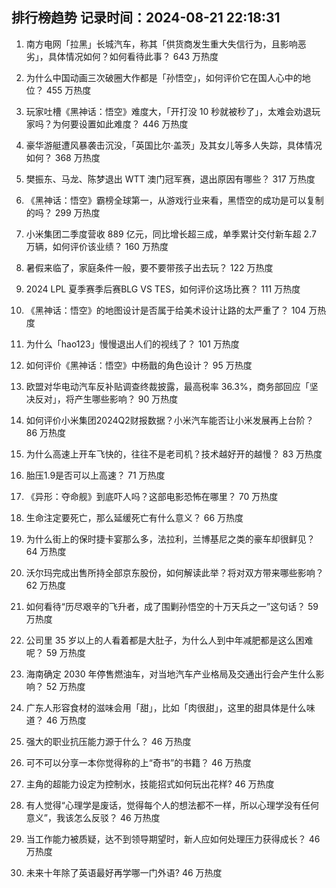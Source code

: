 
## 排行榜趋势 记录时间：2024-08-21 22:18:31
  
  1. 南方电网「拉黑」长城汽车，称其「供货商发生重大失信行为，且影响恶劣」，具体情况如何？如何看待此事？ 643 万热度
    
  2. 为什么中国动画三次破圈大作都是「孙悟空」，如何评价它在国人心中的地位？ 455 万热度
    
  3. 玩家吐槽《黑神话：悟空》难度大，「开打没 10 秒就被秒了」，太难会劝退玩家吗？为何要设置如此难度？ 446 万热度
    
  4. 豪华游艇遭风暴袭击沉没，「英国比尔·盖茨」及其女儿等多人失踪，具体情况如何？ 368 万热度
    
  5. 樊振东、马龙、陈梦退出 ​​WTT 澳门冠军赛，退出原因有哪些？ 317 万热度
    
  6. 《黑神话：悟空》霸榜全球第一，从游戏行业来看，黑悟空的成功是可以复制的吗？ 299 万热度
    
  7. 小米集团二季度营收 889 亿元，同比增长超三成，单季累计交付新车超 2.7 万辆，如何评价该业绩？ 160 万热度
    
  8. 暑假来临了，家庭条件一般，要不要带孩子出去玩？ 122 万热度
    
  9. 2024 LPL 夏季赛季后赛BLG VS TES，如何评价这场比赛？ 111 万热度
    
  10. 《黑神话：悟空》的地图设计是否属于给美术设计让路的太严重了？ 104 万热度
    
  11. 为什么「hao123」慢慢退出人们的视线了？ 101 万热度
    
  12. 如何评价《黑神话：悟空》中杨戬的角色设计？ 95 万热度
    
  13. 欧盟对华电动汽车反补贴调查终裁披露，最高税率 36.3%，商务部回应「坚决反对」，将产生哪些影响？ 90 万热度
    
  14. 如何评价小米集团2024Q2财报数据？小米汽车能否让小米发展再上台阶？ 86 万热度
    
  15. 为什么高速上开车飞快的，往往不是老司机？技术越好开的越慢？ 83 万热度
    
  16. 胎压1.9是否可以上高速？ 71 万热度
    
  17. 《异形：夺命舰》到底吓人吗？这部电影恐怖在哪里？ 70 万热度
    
  18. 生命注定要死亡，那么延缓死亡有什么意义？ 66 万热度
    
  19. 为什么街上的保时捷卡宴那么多，法拉利，兰博基尼之类的豪车却很鲜见？ 64 万热度
    
  20. 沃尔玛完成出售所持全部京东股份，如何解读此举？将对双方带来哪些影响？ 62 万热度
    
  21. 如何看待“历尽艰辛的飞升者，成了围剿孙悟空的十万天兵之一”这句话？ 59 万热度
    
  22. 公司里 35 岁以上的人看着都是大肚子，为什么人到中年减肥都是这么困难呢？ 59 万热度
    
  23. 海南确定 2030 年停售燃油车，对当地汽车产业格局及交通出行会产生什么影响？ 52 万热度
    
  24. 广东人形容食材的滋味会用「甜」，比如「肉很甜」，这里的甜具体是什么味道？ 46 万热度
    
  25. 强大的职业抗压能力源于什么？ 46 万热度
    
  26. 可不可以分享一本你觉得称的上“奇书”的书籍？ 46 万热度
    
  27. 主角的超能力设定为控制水，技能招式如何玩出花样? 46 万热度
    
  28. 有人觉得“心理学是废话，觉得每个人的想法都不一样，所以心理学没有任何意义”，我该怎么反驳？ 46 万热度
    
  29. 当工作能力被质疑，达不到领导期望时，新人应如何处理压力获得成长？ 46 万热度
    
  30. 未来十年除了英语最好再学哪一门外语? 46 万热度
    